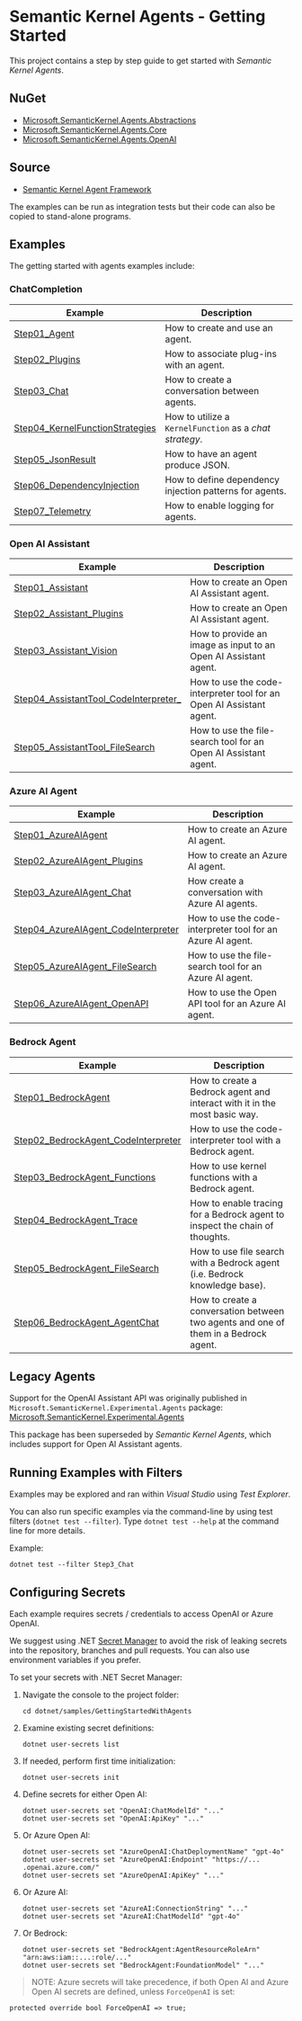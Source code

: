 # Semantic Kernel Agents - Getting Started

This project contains a step by step guide to get started with  _Semantic Kernel Agents_.

## NuGet

- [Microsoft.SemanticKernel.Agents.Abstractions](https://www.nuget.org/packages/Microsoft.SemanticKernel.Agents.Abstractions)
- [Microsoft.SemanticKernel.Agents.Core](https://www.nuget.org/packages/Microsoft.SemanticKernel.Agents.Core)
- [Microsoft.SemanticKernel.Agents.OpenAI](https://www.nuget.org/packages/Microsoft.SemanticKernel.Agents.OpenAI)

## Source

- [Semantic Kernel Agent Framework](https://github.com/microsoft/semantic-kernel/tree/main/dotnet/src/Agents)

The examples can be run as integration tests but their code can also be copied to stand-alone programs.

## Examples

The getting started with agents examples include:

### ChatCompletion

Example|Description
---|---
[Step01_Agent](https://github.com/microsoft/semantic-kernel/blob/main/dotnet/samples/GettingStartedWithAgents/Step01_Agent.cs)|How to create and use an agent.
[Step02_Plugins](https://github.com/microsoft/semantic-kernel/blob/main/dotnet/samples/GettingStartedWithAgents/Step02_Plugins.cs)|How to associate plug-ins with an agent.
[Step03_Chat](https://github.com/microsoft/semantic-kernel/blob/main/dotnet/samples/GettingStartedWithAgents/Step03_Chat.cs)|How to create a conversation between agents.
[Step04_KernelFunctionStrategies](https://github.com/microsoft/semantic-kernel/blob/main/dotnet/samples/GettingStartedWithAgents/Step04_KernelFunctionStrategies.cs)|How to utilize a `KernelFunction` as a _chat strategy_.
[Step05_JsonResult](https://github.com/microsoft/semantic-kernel/blob/main/dotnet/samples/GettingStartedWithAgents/Step05_JsonResult.cs)|How to have an agent produce JSON.
[Step06_DependencyInjection](https://github.com/microsoft/semantic-kernel/blob/main/dotnet/samples/GettingStartedWithAgents/Step06_DependencyInjection.cs)|How to define dependency injection patterns for agents.
[Step07_Telemetry](https://github.com/microsoft/semantic-kernel/blob/main/dotnet/samples/GettingStartedWithAgents/Step07_Telemetry.cs)|How to enable logging for agents.

### Open AI Assistant

Example|Description
---|---
[Step01_Assistant](https://github.com/microsoft/semantic-kernel/blob/main/dotnet/samples/GettingStartedWithAgents/OpenAIAssistant/Step01_Assistant.cs)|How to create an Open AI Assistant agent.
[Step02_Assistant_Plugins](https://github.com/microsoft/semantic-kernel/blob/main/dotnet/samples/GettingStartedWithAgents/OpenAIAssistant/Step02_Assistant_Plugins.cs)|How to create an Open AI Assistant agent.
[Step03_Assistant_Vision](https://github.com/microsoft/semantic-kernel/blob/main/dotnet/samples/GettingStartedWithAgents/OpenAIAssistant/Step03_Assistant_Vision.cs)|How to provide an image as input to an Open AI Assistant agent.
[Step04_AssistantTool_CodeInterpreter_](https://github.com/microsoft/semantic-kernel/blob/main/dotnet/samples/GettingStartedWithAgents/OpenAIAssistant/Step04_AssistantTool_CodeInterpreter.cs)|How to use the code-interpreter tool for an Open AI Assistant agent.
[Step05_AssistantTool_FileSearch](https://github.com/microsoft/semantic-kernel/blob/main/dotnet/samples/GettingStartedWithAgents/OpenAIAssistant/Step05_AssistantTool_FileSearch.cs)|How to use the file-search tool for an Open AI Assistant agent.

### Azure AI Agent

Example|Description
---|---
[Step01_AzureAIAgent](https://github.com/microsoft/semantic-kernel/blob/main/dotnet/samples/GettingStartedWithAgents/AzureAIAgent/Step01_AzureAIAgent.cs)|How to create an Azure AI agent.
[Step02_AzureAIAgent_Plugins](https://github.com/microsoft/semantic-kernel/blob/main/dotnet/samples/GettingStartedWithAgents/AzureAIAgent/Step02_AzureAIAgent_Plugins.cs)|How to create an Azure AI agent.
[Step03_AzureAIAgent_Chat](https://github.com/microsoft/semantic-kernel/blob/main/dotnet/samples/GettingStartedWithAgents/AzureAIAgent/Step03_AzureAIAgent_Chat.cs)|How create a conversation with Azure AI agents.
[Step04_AzureAIAgent_CodeInterpreter](https://github.com/microsoft/semantic-kernel/blob/main/dotnet/samples/GettingStartedWithAgents/AzureAIAgent/Step04_AzureAIAgent_CodeInterpreter.cs)|How to use the code-interpreter tool for an Azure AI agent.
[Step05_AzureAIAgent_FileSearch](https://github.com/microsoft/semantic-kernel/blob/main/dotnet/samples/GettingStartedWithAgents/AzureAIAgent/Step05_AzureAIAgent_FileSearch.cs)|How to use the file-search tool for an Azure AI agent.
[Step06_AzureAIAgent_OpenAPI](https://github.com/microsoft/semantic-kernel/blob/main/dotnet/samples/GettingStartedWithAgents/AzureAIAgent/Step06_AzureAIAgent_OpenAPI.cs)|How to use the Open API tool for an Azure AI agent.

### Bedrock Agent

Example|Description
---|---
[Step01_BedrockAgent](./BedrockAgent/Step01_BedrockAgent.cs)|How to create a Bedrock agent and interact with it in the most basic way.
[Step02_BedrockAgent_CodeInterpreter](./BedrockAgent/Step02_BedrockAgent_CodeInterpreter.cs)|How to use the code-interpreter tool with a Bedrock agent.
[Step03_BedrockAgent_Functions](./BedrockAgent/Step03_BedrockAgent_Functions.cs)|How to use kernel functions with a Bedrock agent.
[Step04_BedrockAgent_Trace](./BedrockAgent/Step04_BedrockAgent_Trace.cs)|How to enable tracing for a Bedrock agent to inspect the chain of thoughts.
[Step05_BedrockAgent_FileSearch](./BedrockAgent/Step05_BedrockAgent_FileSearch.cs)|How to use file search with a Bedrock agent (i.e. Bedrock knowledge base).
[Step06_BedrockAgent_AgentChat](./BedrockAgent/Step06_BedrockAgent_AgentChat.cs)|How to create a conversation between two agents and one of them in a Bedrock agent.

## Legacy Agents

Support for the OpenAI Assistant API was originally published in `Microsoft.SemanticKernel.Experimental.Agents` package:
[Microsoft.SemanticKernel.Experimental.Agents](https://github.com/microsoft/semantic-kernel/tree/main/dotnet/src/Experimental/Agents)

This package has been superseded by _Semantic Kernel Agents_, which includes support for Open AI Assistant agents.

## Running Examples with Filters

Examples may be explored and ran within _Visual Studio_ using _Test Explorer_.

You can also run specific examples via the command-line by using test filters (`dotnet test --filter`). Type `dotnet test --help` at the command line for more details.

Example:

```
dotnet test --filter Step3_Chat
```

## Configuring Secrets

Each example requires secrets / credentials to access OpenAI or Azure OpenAI.

We suggest using .NET [Secret Manager](https://learn.microsoft.com/en-us/aspnet/core/security/app-secrets) to avoid the risk of leaking secrets into the repository, branches and pull requests. You can also use environment variables if you prefer.

To set your secrets with .NET Secret Manager:

1. Navigate the console to the project folder:

    ```
    cd dotnet/samples/GettingStartedWithAgents
    ```

2. Examine existing secret definitions:

    ```
    dotnet user-secrets list
    ```

3. If needed, perform first time initialization:

    ```
    dotnet user-secrets init
    ```

4. Define secrets for either Open AI:

    ```
    dotnet user-secrets set "OpenAI:ChatModelId" "..."
    dotnet user-secrets set "OpenAI:ApiKey" "..."
    ```

5. Or Azure Open AI:

    ```
    dotnet user-secrets set "AzureOpenAI:ChatDeploymentName" "gpt-4o"
    dotnet user-secrets set "AzureOpenAI:Endpoint" "https://... .openai.azure.com/"
    dotnet user-secrets set "AzureOpenAI:ApiKey" "..."
    ```

6. Or Azure AI:

    ```
    dotnet user-secrets set "AzureAI:ConnectionString" "..."
    dotnet user-secrets set "AzureAI:ChatModelId" "gpt-4o"
    ```

7. Or Bedrock:

    ```
    dotnet user-secrets set "BedrockAgent:AgentResourceRoleArn" "arn:aws:iam::...:role/..."
    dotnet user-secrets set "BedrockAgent:FoundationModel" "..."
    ```

> NOTE: Azure secrets will take precedence, if both Open AI and Azure Open AI secrets are defined, unless `ForceOpenAI` is set:

```
protected override bool ForceOpenAI => true;
```
